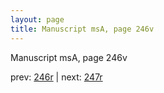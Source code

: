 ```yaml
---
layout: page
title: Manuscript msA, page 246v
---
```


Manuscript msA, page 246v

prev:  [246r](../246r) | next:  [247r](../247r)